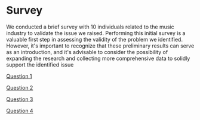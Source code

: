 # Survey

We conducted a brief survey with 10 individuals related to the music industry to validate the issue we raised. Performing this initial survey is a valuable first step in assessing the validity of the problem we identified. However, it's important to recognize that these preliminary results can serve as an introduction, and it's advisable to consider the possibility of expanding the research and collecting more comprehensive data to solidly support the identified issue

[Question 1](https://github.com/Javier-de-Jesus-Ortiz-Miss/Proyecto-FIS/blob/entrega-1/Questions/P1.png)

[Question 2](https://github.com/Javier-de-Jesus-Ortiz-Miss/Proyecto-FIS/blob/entrega-1/Questions/P2.png)

[Question 3](https://github.com/Javier-de-Jesus-Ortiz-Miss/Proyecto-FIS/blob/entrega-1/Questions/P3.png)

[Question 4](https://github.com/Javier-de-Jesus-Ortiz-Miss/Proyecto-FIS/blob/entrega-1/Questions/P4.png)
